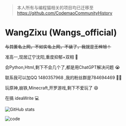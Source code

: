 > 本人所有与编程猫相关的项目均已迁移至 https://github.com/CodemaoCommunityHistory

# WangZixu (Wangs_official)
~~与其匿名上网，不如实名上网，不装了，我就是王梓旭！~~

准高一,现居辽宁沈阳,重度抑郁+双相 🤔

会Python,Html,剩下不会几个了,都是用ChatGPT解决问题 😭

联系我可以加QQ 1480357968 ,我的粉丝群是784694469 👍🏻

玩原神,崩铁,Minecraft,开罗游戏,剩下不爱玩了 😄

在搞 ideaWrite 💻

![GitHub stats](https://github-readme-stats.vercel.app/api?username=wangs-official)


![code](https://github-readme-stats.vercel.app/api/top-langs/?username=wangs-official)
